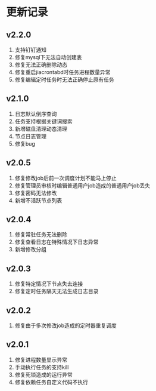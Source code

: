 # 更新记录

## v2.2.0
1. 支持钉钉通知
2. 修复mysql下无法自动创建表
3. 修复无法正确删除动态
4. 修复重启jiacrontabd时任务进程数量异常
5. 修复编辑定时任务时无法正确停止原有任务

## v2.1.0
1. 日志默认倒序查询
2. 任务支持根据关键词搜索
3. 新增磁盘清理动态清理
4. 节点日志管理
5. 修复bug


## v2.0.5

1. 修复修改job后前一次调度计划不能马上停止
2. 修复管理员审核时编辑普通用户job造成的普通用户job丢失
3. 修复密码无法修改
4. 新增不活跃节点列表

## v2.0.4

1. 修复常驻任务无法删除
2. 修复查看日志在特殊情况下日志异常
3. 新增修改分组

## v2.0.3

1. 修复特定情况下节点失去连接  
2. 修复定时任务隔天无法生成日志目录

## v2.0.2

1. 修复由于多次修改job造成的定时器重复调度

## v2.0.1

1. 修复进程数量显示异常  
2. 手动执行任务的支持kill  
3. 修复死锁造成的运行异常  
4. 修复依赖任务自定义代码不执行
